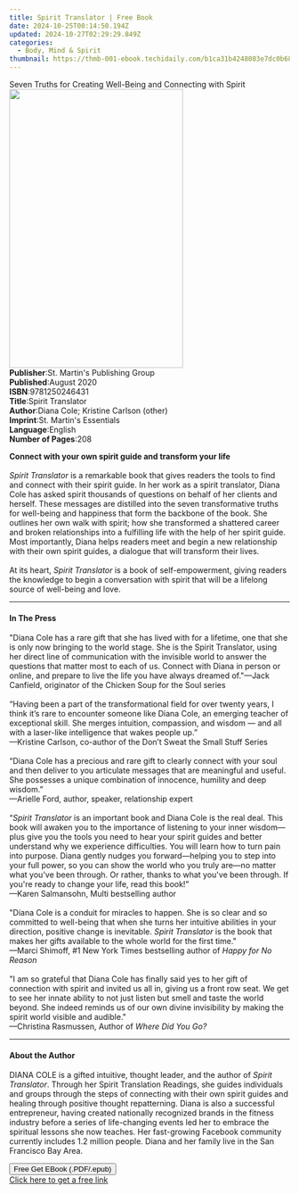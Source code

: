 ```yaml
---
title: Spirit Translator | Free Book
date: 2024-10-25T00:14:50.194Z
updated: 2024-10-27T02:29:29.849Z
categories:
  - Body, Mind & Spirit
thumbnail: https://thmb-001-ebook.techidaily.com/b1ca31b4248083e7dc0b681fd92867607c2faa085b9edaf63fc0917884240af7.jpg
---
```

<main id="book-container">
  <div class="flex flex-col">
    <div class="book-brief flex-1 py-6 px-4 sm:p-6 md:py-10 md:px-8">
      <!-- brief-->
      <div class="book-brief-main">
        Seven Truths for Creating Well-Being and Connecting with Spirit
      </div>
    </div>
    <div
      class="book-meta-info flex-1 grid gap-4 col-start-1 col-end-3 row-start-1 sm:mb-6 sm:grid-cols-4 lg:gap-6 lg:col-start-2 lg:row-end-6 lg:row-span-6 lg:mb-0"
    >
      <div
        class="book-meta-info-left place-content-center mt-4 p-4 text-sm leading-6 col-start-2 col-span-2 dark:text-slate-400"
      >
        <img
          class="w-full h-500 object-cover rounded-lg sm:h-255 sm:col-span-2 lg:col-span-full"
          src="https://img-001-ebook.techidaily.com/ce5f0fc6703586af2f0a4d0553b1c85b11ac921ac4e8cb8fde0914fb1db0621e.jpg"
          alt=""
          width="312"
          height="500"
        />
      </div>
      <div
        class="book-meta-info-right mt-2 col-start-1 row-start-2 col-span-3 self-center"
      >
        <!-- meta data  -->
        <div class="flex flex-col px-4 md:px-8">
          <div class="flex-1">
            <strong>Publisher</strong>:<span class="px-2"
              >St. Martin&#39;s Publishing Group</span
            >
          </div>
          <div class="flex-1">
            <strong>Published</strong>:<span class="px-2">August 2020</span>
          </div>
          <div class="flex-1">
            <strong>ISBN</strong>:<span class="px-2">9781250246431</span>
          </div>
          <div class="flex-1">
            <strong>Title</strong>:<span class="px-2">Spirit Translator</span>
          </div>
          <div class="flex-1">
            <strong>Author</strong>:<span class="px-2"
              >Diana Cole; Kristine Carlson (other)</span
            >
          </div>
          <div class="flex-1">
            <strong>Imprint</strong>:<span class="px-2"
              >St. Martin&#39;s Essentials</span
            >
          </div>
          <div class="flex-1">
            <strong>Language</strong>:<span class="px-2">English</span>
          </div>
          <div class="flex-1">
            <strong>Number of Pages</strong>:<span class="px-2">208</span>
          </div>
        </div>
      </div>
    </div>
    <div class="book-description flex-1 py-6 px-4 sm:p-6 md:py-10 md:px-8">
      <div class="book-description-main">
        <div accordion-content="" id="description">
          <p>
            <b>Connect with your own spirit guide and transform your life</b
            ><br /><br /><i>Spirit Translator</i> is a remarkable book that
            gives readers the tools to find and connect with their spirit guide.
            In her work as a spirit translator, Diana Cole has asked spirit
            thousands of questions on behalf of her clients and herself. These
            messages are distilled into the seven transformative truths for
            well-being and happiness that form the backbone of the book. She
            outlines her own walk with spirit; how she transformed a shattered
            career and broken relationships into a fulfilling life with the help
            of her spirit guide. Most importantly, Diana helps readers meet and
            begin a new relationship with their own spirit guides, a dialogue
            that will transform their lives.<br /><br />At its heart,
            <i>Spirit Translator </i>is a book of self-empowerment, giving
            readers the knowledge to begin a conversation with spirit that will
            be a lifelong source of well-being and love.
          </p>
        </div>
      </div>
    </div>
    <div class="book-excerpts flex-1 py-6 px-4 sm:p-6 md:py-10 md:px-8">
      <!-- excerpts-->
      <div class="book-excerpts-main">
        <hr />
        <h4 class="placeholder placeholder-heading">
          <span>In The Press</span>
        </h4>
        <p></p>
        <p>
          "Diana Cole has a rare gift that she has lived with for a lifetime,
          one that she is only now bringing to the world stage. She is the
          Spirit Translator, using her direct line of communication with the
          invisible world to answer the questions that matter most to each of
          us. Connect with Diana in person or online, and prepare to live the
          life you have always dreamed of."—Jack Canfield, originator of the
          Chicken Soup for the Soul series<br /><br />“Having been a part of the
          transformational field for over twenty years, I think it’s rare to
          encounter someone like Diana Cole, an emerging teacher of exceptional
          skill. She merges intuition, compassion, and wisdom — and all with a
          laser-like intelligence that wakes people up.”<br />—Kristine Carlson,
          co-author of the Don’t Sweat the Small Stuff Series<br /><br />“Diana
          Cole has a precious and rare gift to clearly connect with your soul
          and then deliver to you articulate messages that are meaningful and
          useful. She possesses a unique combination of innocence, humility and
          deep wisdom.”<br />—Arielle Ford, author, speaker, relationship
          expert<br /><br />“<i>Spirit Translator</i> is an important book and
          Diana Cole is the real deal. This book will awaken you to the
          importance of listening to your inner wisdom—plus give you the tools
          you need to hear your spirit guides and better understand why we
          experience difficulties. You will learn how to turn pain into purpose.
          Diana gently nudges you forward—helping you to step into your full
          power, so you can show the world who you truly are—no matter what
          you've been through. Or rather, thanks to what you've been through. If
          you're ready to change your life, read this book!” <br />—Karen
          Salmansohn, Multi bestselling author<br /><br />"Diana Cole is a
          conduit for miracles to happen. She is so clear and so committed to
          well-being that when she turns her intuitive abilities in your
          direction, positive change is inevitable. <i>Spirit Translator</i> is
          the book that makes her gifts available to the whole world for the
          first time." <br />—Marci Shimoff, #1 New York Times bestselling
          author of <i>Happy for No Reason</i> <br /><br />"I am so grateful
          that Diana Cole has finally said yes to her gift of connection with
          spirit and invited us all in, giving us a front row seat. We get to
          see her innate ability to not just listen but smell and taste the
          world beyond. She indeed reminds us of our own divine invisibility by
          making the spirit world visible and audible." <br />—Christina
          Rasmussen, Author of <i>Where Did You Go? </i>
        </p>
        <p></p>
      </div>
    </div>
    <div class="book-about-author flex-1 py-6 px-4 sm:p-6 md:py-10 md:px-8">
      <!-- about author-->
      <div class="book-main-author-main">
        <hr />
        <h4 class="placeholder placeholder-heading">
          <span>About the Author</span>
        </h4>
        <p>
          DIANA COLE is a gifted intuitive, thought leader, and the author of
          <i>Spirit Translator</i>. Through her Spirit Translation Readings, she
          guides individuals and groups through the steps of connecting with
          their own spirit guides and healing through positive thought
          repatterning. Diana is also a successful entrepreneur, having created
          nationally recognized brands in the fitness industry before a series
          of life-changing events led her to embrace the spiritual lessons she
          now teaches. Her fast-growing Facebook community currently includes
          1.2 million people. Diana and her family live in the San Francisco Bay
          Area.
        </p>
      </div>
    </div>
    <div class="book-free-get flex-1 py-6 px-4 sm:p-6 md:py-10 md:px-8">
      <button
        id="btn-free-get"
        class="bg-blue-500 hover:bg-blue-700 text-white font-bold py-2 px-4 rounded"
      >
        Free Get EBook (.PDF/.epub)
      </button>
      <div id="countdown-display" class="px-2 text-lg mt-2"></div>
      <a
        id="free-link"
        class="hidden bg-blue-500 hover:bg-blue-700 text-white font-bold py-2 px-4 rounded"
        href="https://www.ebooks.com/en-us/book/209883726/spirit-translator/diana-cole/"
        target="_blank"
        >Click here to get a free link</a
      >
    </div>
    <script>
      let countdownTime = 0;
      let countdownInterval = null;
      document
        .getElementById('btn-free-get')
        .addEventListener('click', startCountdown);
      function startCountdown() {
        countdownTime = new Date().getTime() + 60000 * 3;
        countdownInterval = setInterval(updateCountdown, 1000);
        document.getElementById('btn-free-get').disabled = true;
        document
          .getElementById('btn-free-get')
          .classList.add('bg-gray-500', 'cursor-not-allowed');
      }
      function updateCountdown() {
        let currentTime = new Date().getTime();
        let timeLeft = countdownTime - currentTime;
        let secondsLeft = Math.floor(timeLeft / 1000);
        document.getElementById('countdown-display').innerHTML =
          `Remaining time: ${secondsLeft} seconds.`;
        if (secondsLeft <= 0) {
          clearInterval(countdownInterval);
          document.getElementById('btn-free-get').classList.add('hidden');
          document.getElementById('free-link').classList.remove('hidden');
          document.getElementById('countdown-display').innerHTML = '';
        }
      }
    </script>
  </div>
</main>

<ins class="adsbygoogle"
      style="display:block"
      data-ad-client="ca-pub-7571918770474297"
      data-ad-slot="8358498916"
      data-ad-format="auto"
      data-full-width-responsive="true"></ins>
    